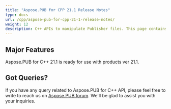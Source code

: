```yaml
---
title: "Aspose.PUB for CPP 21.1 Release Notes"
type: docs
url: /cpp/aspose-pub-for-cpp-21-1-release-notes/
weight: 12
description: C++ APIs to manipulate Publisher files. This page contains new features Aspose.PUB for C++, enhancement, and bug fixes in 2021, version 21.1.
---
```


## Major Features
Aspose.PUB for C++ 21.1 is ready for use with products ver 21.1.

## Got Queries?
If you have any query related to Aspose.PUB for C++ API, please feel free to write to reach us on [Aspose.PUB forum](https://forum.aspose.com/c/pub/). We'll be glad to assist you with your inquiries.
